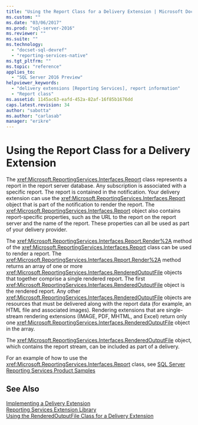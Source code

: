 ```yaml
---
title: "Using the Report Class for a Delivery Extension | Microsoft Docs"
ms.custom: ""
ms.date: "03/06/2017"
ms.prod: "sql-server-2016"
ms.reviewer: ""
ms.suite: ""
ms.technology: 
  - "docset-sql-devref"
  - "reporting-services-native"
ms.tgt_pltfrm: ""
ms.topic: "reference"
applies_to: 
  - "SQL Server 2016 Preview"
helpviewer_keywords: 
  - "delivery extensions [Reporting Services], report information"
  - "Report class"
ms.assetid: 1145ac63-eafd-452a-82af-16f85b1676dd
caps.latest.revision: 34
author: "sabotta"
ms.author: "carlasab"
manager: "erikre"
---
```

# Using the Report Class for a Delivery Extension
  The <xref:Microsoft.ReportingServices.Interfaces.Report> class represents a report in the report server database. Any subscription is associated with a specific report. The report is contained in the notification. Your delivery extension can use the <xref:Microsoft.ReportingServices.Interfaces.Report> object that is part of the notification to render the report. The <xref:Microsoft.ReportingServices.Interfaces.Report> object also contains report-specific properties, such as the URL to the report on the report server and the name of the report. These properties can all be used as part of your delivery provider.  
  
 The <xref:Microsoft.ReportingServices.Interfaces.Report.Render%2A> method of the <xref:Microsoft.ReportingServices.Interfaces.Report> class can be used to render a report. The <xref:Microsoft.ReportingServices.Interfaces.Report.Render%2A> method returns an array of one or more <xref:Microsoft.ReportingServices.Interfaces.RenderedOutputFile> objects that together comprise a single rendered report. The first <xref:Microsoft.ReportingServices.Interfaces.RenderedOutputFile> object is the rendered report. Any other <xref:Microsoft.ReportingServices.Interfaces.RenderedOutputFile> objects are resources that must be delivered along with the report data (for example, an HTML file and associated images). Rendering extensions that are single-stream rendering extensions (IMAGE, PDF, MHTML, and Excel) return only one <xref:Microsoft.ReportingServices.Interfaces.RenderedOutputFile> object in the array.  
  
 The <xref:Microsoft.ReportingServices.Interfaces.RenderedOutputFile> object, which contains the report stream, can be included as part of a delivery.  
  
 For an example of how to use the <xref:Microsoft.ReportingServices.Interfaces.Report> class, see [SQL Server Reporting Services Product Samples](http://go.microsoft.com/fwlink/?LinkId=177889)  
  
## See Also  
 [Implementing a Delivery Extension](../../../reporting-services/extensions/delivery-extension/implementing-a-delivery-extension.md)   
 [Reporting Services Extension Library](../../../reporting-services/extensions/reporting-services-extension-library.md)   
 [Using the RenderedOutputFile Class for a Delivery Extension](../../../reporting-services/extensions/delivery-extension/using-the-renderedoutputfile-class-for-a-delivery-extension.md)  
  
  